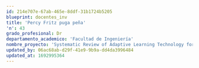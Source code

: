 ```yaml
---
id: 214e707e-67ab-465e-8ddf-31b1724b5205
blueprint: docentes_inv
title: 'Percy Fritz puga peña'
'n': 43
grado_profesional: Dr
departamento_academico: 'Facultad de Ingeniería'
nombre_proyecto: 'Systematic Review of Adaptive Learning Technology for Learning in Higher Education'
updated_by: 06ac68ab-d29f-41e9-9b9a-dd4da3996484
updated_at: 1692995364
---
```

